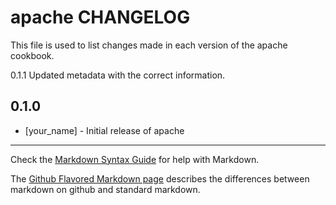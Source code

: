 apache CHANGELOG
================

This file is used to list changes made in each version of the apache cookbook.

0.1.1
Updated metadata with the correct information.

0.1.0
-----
- [your_name] - Initial release of apache

- - -
Check the [Markdown Syntax Guide](http://daringfireball.net/projects/markdown/syntax) for help with Markdown.

The [Github Flavored Markdown page](http://github.github.com/github-flavored-markdown/) describes the differences between markdown on github and standard markdown.
